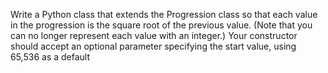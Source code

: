 Write a Python class that extends the Progression class so that each value
in the progression is the square root of the previous value. (Note that
you can no longer represent each value with an integer.) Your constructor should accept an optional parameter specifying the start value, using
65,536 as a default